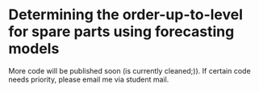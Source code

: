 # Determining the order-up-to-level for spare parts using forecasting models

More code will be published soon (is currently cleaned;)). If certain code needs priority, please email me via student mail.
